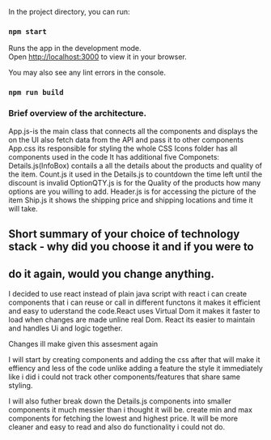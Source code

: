 
In the project directory, you can run:

### `npm start`

Runs the app in the development mode.\
Open [http://localhost:3000](http://localhost:3000) to view it in your browser.

You may also see any lint errors in the console.
### `npm run build`


### Brief overview of the architecture.
App.js-is the main class that connects all the components and displays the on the UI also fetch data from the API and pass it to other components
App.css its responsible for styling the whole CSS
Icons folder has all components used in the code
It has additional five Componets:
Details.js(InfoBox) contails a all the details about the products and quality of the item.
Count.js it used in the Details.js to countdown the time left until the discount is invalid
OptionQTY.js is for the Quality of the products how many options are you willing to add.
Header.js is for accessing the picture of the item
Ship.js it shows the shipping price and shipping locations and time it will take.



## Short summary of your choice of technology stack - why did you choose it and if you were to
## do it again, would you change anything.

I decided to use react instead of plain java script with react i can create components that i can
reuse or call in different functons it makes it efficient and easy to uderstand the code.React
uses Virtual Dom it makes it faster to load when changes are made unline real Dom.
React its easier to maintain and handles Ui and logic together.

Changes ill make given this assesment again

I will start by creating components and adding the css after that will make it effiency and 
less of the code unlike adding a feature the style it immediately like i did i could not track
other components/features that share same styling.

I will also futher break down the Details.js components into smaller components it much messier
than i thought it will be. create min and max components for fetching the lowest and highest price.
It will be more cleaner and easy to read and also do functionality i could not do.





